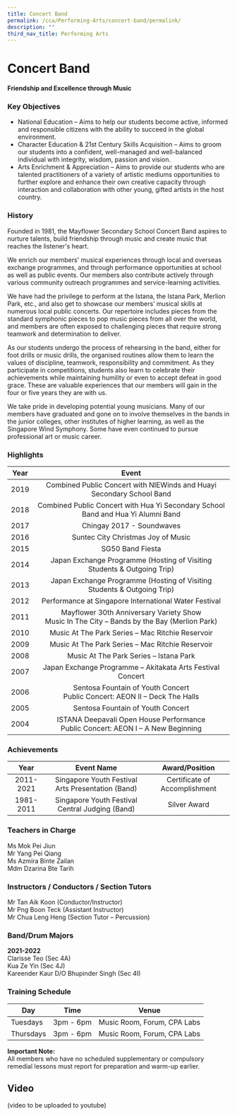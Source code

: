 ```yaml
---
title: Concert Band
permalink: /cca/Performing-Arts/concert-band/permalink/
description: ""
third_nav_title: Performing Arts
---
```

Concert Band
============

**Friendship and Excellence through Music**

  

### Key Objectives

*   National Education – Aims to help our students become active, informed and responsible citizens with the ability to succeed in the global environment.
*   Character Education & 21st Century Skills Acquisition – Aims to groom our students into a confident, well-managed and well-balanced individual with integrity, wisdom, passion and vision.
*   Arts Enrichment & Appreciation – Aims to provide our students who are talented practitioners of a variety of artistic mediums opportunities to further explore and enhance their own creative capacity through interaction and collaboration with other young, gifted artists in the host country.

  

### History

Founded in 1981, the Mayflower Secondary School Concert Band aspires to nurture talents, build friendship through music and create music that reaches the listener's heart.

We enrich our members' musical experiences through local and overseas exchange programmes, and through performance opportunities at school as well as public events. Our members also contribute actively through various community outreach programmes and service-learning activities.

We have had the privilege to perform at the Istana, the Istana Park, Merlion Park, etc., and also get to showcase our members’ musical skills at numerous local public concerts. Our repertoire includes pieces from the standard symphonic pieces to pop music pieces from all over the world, and members are often exposed to challenging pieces that require strong teamwork and determination to deliver.

As our students undergo the process of rehearsing in the band, either for foot drills or music drills, the organised routines allow them to learn the values of discipline, teamwork, responsibility and commitment. As they participate in competitions, students also learn to celebrate their achievements while maintaining humility or even to accept defeat in good grace. These are valuable experiences that our members will gain in the four or five years they are with us.

We take pride in developing potential young musicians. Many of our members have graduated and gone on to involve themselves in the bands in the junior colleges, other institutes of higher learning, as well as the Singapore Wind Symphony. Some have even continued to pursue professional art or music career.

### Highlights

| Year 	| Event 	|
|:---:	|:---:	|
| 2019 	| Combined Public Concert with NIEWinds and Huayi Secondary School Band 	|
| 2018 	| Combined Public Concert with Hua Yi Secondary School Band and Hua Yi Alumni Band 	|
| 2017 	| Chingay 2017 - Soundwaves 	|
| 2016 	| Suntec City Christmas Joy of Music 	|
| 2015 	| SG50 Band Fiesta 	|
| 2014 	| Japan Exchange Programme (Hosting of Visiting Students & Outgoing Trip) 	|
| 2013 	| Japan Exchange Programme (Hosting of Visiting Students & Outgoing Trip) 	|
| 2012 	| Performance at Singapore International Water Festival 	|
| 2011 	| Mayflower 30th Anniversary Variety Show<br>Music In The City – Bands by the Bay (Merlion Park)<br> 	|
| 2010 	| Music At The Park Series – Mac Ritchie Reservoir 	|
| 2009 	| Music At The Park Series – Mac Ritchie Reservoir 	|
| 2008 	| Music At The Park Series – Istana Park 	|
| 2007 	| Japan Exchange Programme – Akitakata Arts Festival Concert 	|
| 2006 	| Sentosa Fountain of Youth Concert<br>Public Concert: AEON II – Deck The Halls<br> 	|
| 2005 	| Sentosa Fountain of Youth Concert 	|
| 2004 	| ISTANA Deepavali Open House Performance<br>Public Concert: AEON I – A New Beginning 	|

### Achievements

| Year 	| Event Name 	| Award/Position 	|
|:---:	|:---:	|:---:	|
| 2011-2021 	| Singapore Youth Festival Arts Presentation (Band) 	| Certificate of Accomplishment 	|
| 1981-2011 	| Singapore Youth Festival Central Judging (Band) 	| Silver Award 	|

### Teachers in Charge

Ms Mok Pei Jiun  
Mr Yang Pei Qiang  
Ms Azmira Binte Zailan  
Mdm Dzarina Bte Tarih

### Instructors / Conductors / Section Tutors

Mr Tan Aik Koon (Conductor/Instructor)  
Mr Png Boon Teck (Assistant Instructor)  
Mr Chua Leng Heng (Section Tutor – Percussion)

### Band/Drum Majors

**2021-2022**  
Clarisse Teo (Sec 4A)  
Kua Ze Yin (Sec 4J)  
Kareender Kaur D/O Bhupinder Singh (Sec 4I)

### Training Schedule

| Day | Time | Venue |
| --- | --- | --- |
| Tuesdays | 3pm - 6pm | Music Room, Forum, CPA Labs |
| Thursdays | 3pm - 6pm | Music Room, Forum, CPA Labs |

**Important Note:**   
All members who have no scheduled supplementary or compulsory remedial lessons must report for preparation and warm-up earlier.

Video
-----
(video to be uploaded to youtube)
